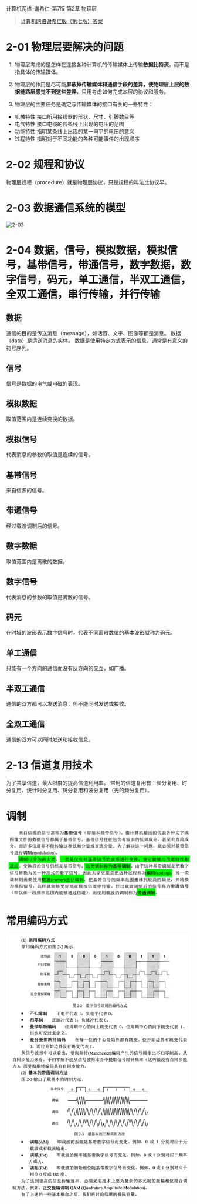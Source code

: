 ﻿计算机网络-谢希仁-第7版 第2章 物理层

> [计算机网络谢希仁版（第七版）答案](https://blog.csdn.net/qq_43598138/article/details/103603514?spm=1001.2101.3001.6650.5&utm_medium=distribute.pc_relevant.none-task-blog-2%7Edefault%7EBlogCommendFromBaidu%7ERate-5-103603514-blog-121027392.pc_relevant_layerdownloadsortv1&depth_1-utm_source=distribute.pc_relevant.none-task-blog-2%7Edefault%7EBlogCommendFromBaidu%7ERate-5-103603514-blog-121027392.pc_relevant_layerdownloadsortv1&utm_relevant_index=6)

# 2-01 **物理层要解决的问题**

1. 物理层考虑的是怎样在连接各种计算机的传输媒体上传输**数据比特流**，而不是指具体的传输媒体。

2. 物理层的作用是尽可能**屏蔽掉传输媒体和通信手段的差异，使物理层上层的数据链路层感觉不到这些差异**，只用考虑如何完成本层的协议和服务。

3. 物理层的主要任务是确定与传输媒体的接口有关的一些特性：
- 机械特性
接口所用接线器的形状、尺寸、引脚数目等
- 电气特性
接口电缆的各条线上出现的电压的范围
- 功能特性
指明某条线上出现的某一电平的电压的意义
- 过程特性
指明对于不同功能的各种可能事件的出现顺序

# 2-02 **规程和协议**

物理层规程（procedure）就是物理层协议，只是规程的叫法比协议早。

# 2-03 **数据通信系统的模型**

![2-03](https://img-blog.csdnimg.cn/8761200718434c71bd7a756899843fef.png)

# 2-04 **数据，信号，模拟数据，模拟信号，基带信号，带通信号，数字数据，数字信号，码元，单工通信，半双工通信，全双工通信，串行传输，并行传输**

## **数据**
通信的目的是传送消息（message），如话音、文字、图像等都是消息。
数据（data）是运送消息的实体。
数据是使用特定方式表示的信息，通常是有意义的符号序列。

## **信号**
信号是数据的电气或电磁的表现。

## **模拟数据**
取值范围内是连续变换的数据。

## **模拟信号**
代表消息的参数的取值是连续的信号。

## **基带信号**
来自信源的信号。

## **带通信号**
经过载波调制后的信号。

## **数字数据**
取值范围内是离散的数据。

## **数字信号**
代表消息的参数的取值是离散的信号。

## **码元**
在时域的波形表示数字信号时，代表不同离散数值的基本波形就称为码元。

## **单工通信**
只能有一个方向的通信而没有反方向的交互，如广播。

## **半双工通信** 
通信的双方都可以发送消息，但不能同时发送或接收。

## **全双工通信**
通信的双方可以同时发送和接收信息。

# 2-13 **信道复用技术**
为了共享信道，最大限度的提高信道利用率。
常用的信道复用有：频分复用、时分复用、统计时分复用、码分复用和波分复用（光的频分复用）。


# 调制

![](img/2023-03-25-15-56-52.png)

# 常用编码方式

![](img/2023-03-25-15-59-04.png)